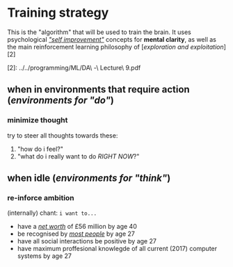 # Training strategy

This is the "algorithm" that will be used to train the brain.
It uses psychological [_"self improvement"_][1] concepts 
for **mental clarity**, 
as well as the main reinforcement learning philosophy of
[_exploration and exploitation_][2]

[1]: ../doc/self_help
[2]: ../../programming/ML/DA\ -\ Lecture\ 9.pdf

## when in environments that require action (_environments for "do"_)

### minimize thought
try to steer all thoughts towards these:
  1. "how do i feel?"
  2. "what do i really want to do _RIGHT NOW_?"

## when idle (_environments for "think"_)

### re-inforce ambition
(internally) chant:
`i want to...`
  - have
    a [_net worth_](./reference/netWorth.md) of £56 million 
    by age 40
  - be recognised by 
    [_most people_](./reference/quantitativePopularity.md) 
    by age 27
  - have 
    all social interactions be positive
    by age 27
  - have 
    maximum proffesional knowlegde of 
    all current (2017) computer systems
    by age 27
